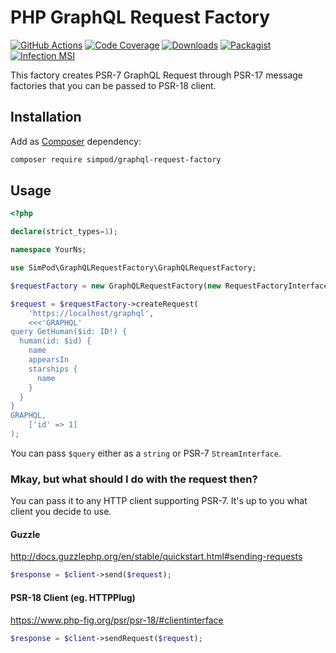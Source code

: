 # PHP GraphQL Request Factory

[![GitHub Actions][GA Image]][GA Link]
[![Code Coverage][Coverage Image]][CodeCov Link]
[![Downloads][Downloads Image]][Packagist Link]
[![Packagist][Packagist Image]][Packagist Link]
[![Infection MSI][Infection Image]][Infection Link]

This factory creates PSR-7 GraphQL Request through PSR-17 message factories
that you can be passed to PSR-18 client. 

## Installation

Add as [Composer](https://getcomposer.org/) dependency:

```sh
composer require simpod/graphql-request-factory
```

## Usage

```php
<?php

declare(strict_types=1);

namespace YourNs;

use SimPod\GraphQLRequestFactory\GraphQLRequestFactory;

$requestFactory = new GraphQLRequestFactory(new RequestFactoryInterfaceImpl(), new StreamFactoryInterfaceImpl());

$request = $requestFactory->createRequest(
    'https://localhost/graphql',
    <<<'GRAPHQL'
query GetHuman($id: ID!) {
  human(id: $id) {
    name
    appearsIn
    starships {
      name
    }
  }
}
GRAPHQL,
    ['id' => 1]
);
```

You can pass `$query` either as a `string` or PSR-7 `StreamInterface`.

### Mkay, but what should I do with the request then?

You can pass it to any HTTP client supporting PSR-7. It's up to you what client you decide to use.

#### Guzzle

http://docs.guzzlephp.org/en/stable/quickstart.html#sending-requests

```php
$response = $client->send($request);
```

#### PSR-18 Client (eg. HTTPPlug)

https://www.php-fig.org/psr/psr-18/#clientinterface

```php
$response = $client->sendRequest($request);
```

[GA Image]: https://github.com/simPod/PHP-GraphQL-Request-Factory/workflows/Continuous%20Integration/badge.svg
[GA Link]: https://github.com/simPod/PHP-GraphQL-Request-Factory/actions?query=workflow%3A%22Continuous+Integration%22+branch%3Amaster
[Coverage Image]: https://codecov.io/gh/simPod/PHP-GraphQL-Request-Factory/branch/master/graph/badge.svg
[CodeCov Link]: https://codecov.io/gh/simPod/PHP-GraphQL-Request-Factory/branch/master
[Downloads Image]: https://poser.pugx.org/simpod/graphql-request-factory/d/total.svg
[Packagist Image]: https://poser.pugx.org/simpod/graphql-request-factory/v/stable.svg
[Packagist Link]: https://packagist.org/packages/simpod/graphql-request-factory
[Infection Image]: https://badge.stryker-mutator.io/github.com/simPod/PHP-GraphQL-Request-Factory/master
[Infection Link]: https://infection.github.io
